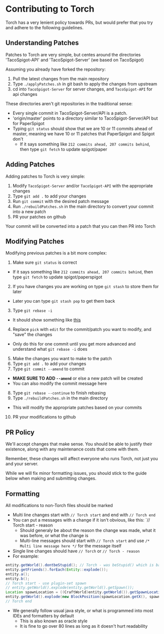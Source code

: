 Contributing to Torch
==========================
Torch has a very lenient policy towards PRs, but would prefer that you try and adhere to the following guidelines.

## Understanding Patches
Patches to Torch are very simple, but centes around the directories 'TacoSpigot-API' and 'TacoSpigot-Server' (we based on TacoSpigot)

Assuming you already have forked the repository:

1. Pull the latest changes from the main repository
2. Type `./applyPatches.sh` in git bash to apply the changes from upstream
3. cd into `TacoSpigot-Server` for server changes, and `TacoSpigot-API` for api changes

These directories aren't git repositories in the traditional sense:

- Every single commit in TacoSpigot-Server/API is a patch.
- 'origin/master' points to a directory similar to TacoSpigot-Server/API but for PaperSpigot
- Typing `git status` should show that we are 10 or 11 commits ahead of master, meaning we have 10 or 11 patches that PaperSpigot and Spigot don't
  - If it says something like `212 commits ahead, 207 commits behind`, then type `git fetch` to update spigot/paper

## Adding Patches
Adding patches to Torch is very simple:

1. Modify `TacoSpigot-Server` and/or `TacoSpigot-API` with the appropriate changes
2. Type `git add .` to add your changes
3. Run `git commit` with the desired patch message
4. Run `./rebuildPatches.sh` in the main directory to convert your commit into a new patch
5. PR your patches on github

Your commit will be converted into a patch that you can then PR into Torch

## Modifying Patches
Modifying previous patches is a bit more complex:

1. Make sure `git status` is correct
  - If it says something like `212 commits ahead, 207 commits behind`, then type `git fetch` to update spigot/paperspigot
2. If you have changes you are working on type `git stash` to store them for later
  - Later you can type `git stash pop` to get them back
3. Type `git rebase -i`
  - It should show something like [this](http://hastebin.com/toxohutocu.hs)
4. Replace `pick` with `edit` for the commit/patch you want to modify, and "save" the changes
  - Only do this for one commit until you get more advanced and understand what `git rebase -i` does
5. Make the changes you want to make to the patch
6. Type `git add .` to add your changes
7. Type `git commit --amend` to commit
  - **MAKE SURE TO ADD `--amend`** or else a new patch will be created
  - You can also modify the commit message here
8. Type `git rebase --continue` to finish rebasing
9. Type `./rebuildPatches.sh` in the main directory
  - This will modify the appropriate patches based on your commits
10. PR your modifications to github

## PR Policy
We'll accept changes that make sense. You should be able to justify their existence, along with any maintenance costs that come with them. 

Remember, these changes will affect everyone who runs Torch, not just you and your server.

While we will fix minor formatting issues, you should stick to the guide below when making and submitting changes.


## Formatting
All modifications to non-Torch files should be marked
- Multi line changes start with `// Torch start` and end with `// Torch end`
- You can put a messages with a change if it isn't obvious, like this: `// Torch start - reason
  - Should generaly be about the reason the change was made, what it was before, or what the change is
  - Multi-line messages should start with `// Torch start` and use `/* Multi line message here */` for the message itself
- Single line changes should have `// Torch` or `// Torch - reason`
- For example:
````java
entity.getWorld().dontbeStupid(); // Torch - was beStupid() which is bad
entity.getFriends().forEach(Entity::explode());
entity.a();
entity.b();
// Torch start - use plugin-set spawn
// entity.getWorld().explode(entity.getWorld().getSpawn());
Location spawnLocation = ((CraftWorld)entity.getWorld()).getSpawnLocation();
entity.getWorld().explode(new BlockPosition(spawnLocation.getX(), spawnLocation.getY(), spawnLocation.getZ()));
// Torch end
````
- We generally follow usual java style, or what is programmed into most IDEs and formatters by default
  - This is also known as oracle style
  - It is fine to go over 80 lines as long as it doesn't hurt readability
